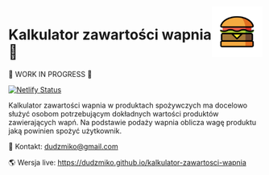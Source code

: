 <img src="svg/hamburger.svg" height="100" align="right" />

# Kalkulator zawartości wapnia 🍔

🚧 WORK IN PROGRESS 🚧

[![Netlify Status](https://api.netlify.com/api/v1/badges/db875b4a-f12f-4c69-9a6e-1efc4fbea9f9/deploy-status)](https://app.netlify.com/sites/calcium-content-calculator/deploys)

Kalkulator zawartości wapnia w produktach spożywczych ma docelowo służyć osobom potrzebującym dokładnych wartości produktów zawierających wapń. Na podstawie podaży wapnia oblicza wagę produktu jaką powinien spożyć użytkownik.

📧 Kontakt: dudzmiko@gmail.com

🌎 Wersja live: https://dudzmiko.github.io/kalkulator-zawartosci-wapnia


